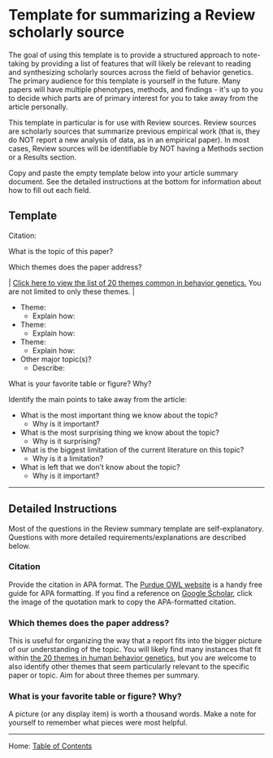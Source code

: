 # Template for summarizing a Review scholarly source

The goal of using this template is to provide a structured approach to note-taking by providing a list of features that will likely be relevant to reading and synthesizing scholarly sources across the field of behavior genetics. The primary audience for this template is yourself in the future. Many papers will have multiple phenotypes, methods, and findings - it's up to you to decide which parts are of primary interest for you to take away from the article personally.

This template in particular is for use with Review sources. Review sources are scholarly sources that summarize previous empirical work (that is, they do NOT report a new analysis of data, as in an empirical paper). In most cases, Review sources will be identifiable by NOT having a Methods section or a Results section.

Copy and paste the empty template below into your article summary document. See the detailed instructions at the bottom for information about how to fill out each field.

## Template

Citation: 

What is the topic of this paper?

Which themes does the paper address?

| [Click here to view the list of 20 themes common in behavior genetics.](../ch01/1.2_20_themes_in_behavior_genetics.md) You are not limited to only these themes. |

- Theme:
	- Explain how:
- Theme:
	- Explain how:
- Theme:
	- Explain how:
- Other major topic(s)?
	- Describe:

What is your favorite table or figure? Why?

Identify the main points to take away from the article:

- What is the most important thing we know about the topic?
	- Why is it important?
- What is the most surprising thing we know about the topic?
	- Why is it surprising?
- What is the biggest limitation of the current literature on this topic?
	- Why is it a limitation?
- What is left that we don’t know about the topic?
	- Why is it important?

-------------

## Detailed Instructions

Most of the questions in the Review summary template are self-explanatory. Questions with more detailed requirements/explanations are described below.

### Citation

Provide the citation in APA format. The [Purdue OWL website](https://owl.purdue.edu/owl/research_and_citation/apa_style/apa_formatting_and_style_guide/reference_list_author_authors.html) is a handy free guide for APA formatting. If you find a reference on [Google Scholar](https://scholar.google.com/), click the image of the quotation mark to copy the APA-formatted citation.

### Which themes does the paper address?

This is useful for organizing the way that a report fits into the bigger picture of our understanding of the topic. You will likely find many instances that fit within [the 20 themes in human behavior genetics](../ch01/1.2_20_themes_in_behavior_genetics.md), but you are welcome to also identify other themes that seem particularly relevant to the specific paper or topic. Aim for about three themes per summary.

### What is your favorite table or figure? Why?

A picture (or any display item) is worth a thousand words. Make a note for yourself to remember what pieces were most helpful.

------------------------------------------------

Home: [Table of Contents](../README.md)
